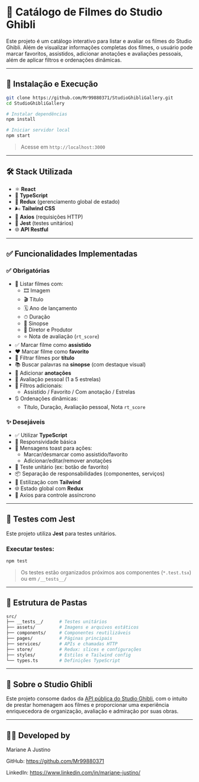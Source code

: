 # 🎥 Catálogo de Filmes do Studio Ghibli

Este projeto é um catálogo interativo para listar e avaliar os filmes do Studio Ghibli. Além de visualizar informações completas dos filmes, o usuário pode marcar favoritos, assistidos, adicionar anotações e avaliações pessoais, além de aplicar filtros e ordenações dinâmicas.

---

## 🚀 Instalação e Execução

```bash
git clone https://github.com/Mr99880371/StudioGhibliGallery.git
cd StudioGhibliGallery

# Instalar dependências
npm install

# Iniciar servidor local
npm start
```

> Acesse em `http://localhost:3000`

---

## 🛠️ Stack Utilizada

- ⚛️ **React**
- 💙 **TypeScript**
- 🧠 **Redux** (gerenciamento global de estado)
- 🌬 **Tailwind CSS**
- 🔁 **Axios** (requisições HTTP)
- 🧪 **Jest** (testes unitários)
- 🌐 **API Restful**

---

## ✅ Funcionalidades Implementadas

### ✅ Obrigatórias

- 📌 Listar filmes com:
  - 🎞 Imagem
  - 🎬 Título
  - 🗓 Ano de lançamento
  - ⏱ Duração
  - 📝 Sinopse
  - 👤 Diretor e Produtor
  - ⭐ Nota de avaliação (`rt_score`)
- ✅ Marcar filme como **assistido**
- ❤️ Marcar filme como **favorito**
- 🔎 Filtrar filmes por **título**
- 📚 Buscar palavras na **sinopse** (com destaque visual)
- 📝 Adicionar **anotações**
- 🌟 Avaliação pessoal (1 a 5 estrelas)
- 🧮 Filtros adicionais:
  - Assistido / Favorito / Com anotação / Estrelas
- 🔃 Ordenações dinâmicas:
  - Título, Duração, Avaliação pessoal, Nota `rt_score`

### ✨ Desejáveis

- ✅ Utilizar **TypeScript**
- 📱 Responsividade básica
- 🔔 Mensagens toast para ações:
  - Marcar/desmarcar como assistido/favorito
  - Adicionar/editar/remover anotações
- 🧪 Teste unitário (ex: botão de favorito)
- 📦 Separação de responsabilidades (componentes, serviços)
- 🧰 Estilização com **Tailwind**
- 🌐 Estado global com **Redux**
- 🔄 Axios para controle assíncrono

---

## 🧪 Testes com Jest

Este projeto utiliza **Jest** para testes unitários.

### Executar testes:

```bash
npm test
```

> Os testes estão organizados próximos aos componentes (`*.test.tsx`) ou em `/__tests__/`

---

## 📂 Estrutura de Pastas

```bash
src/
├── __tests__/      # Testes unitários
├── assets/         # Imagens e arquivos estáticos     
├── components/     # Componentes reutilizáveis        
├── pages/          # Páginas principais
├── services/       # APIs e chamadas HTTP
├── store/          # Redux: slices e configurações
├── styles/         # Estilos e Tailwind config
└── types.ts        # Definições TypeScript
```

---

## 🌸 Sobre o Studio Ghibli

Este projeto consome dados da [API pública do Studio Ghibli](https://ghibliapi.vercel.app/), com o intuito de prestar homenagem aos filmes e proporcionar uma experiência enriquecedora de organização, avaliação e admiração por suas obras.

---

## 🧑‍🎓 Developed by

Mariane A Justino

GitHub: https://github.com/Mr99880371

LinkedIn: https://www.linkedin.com/in/mariane-justino/
